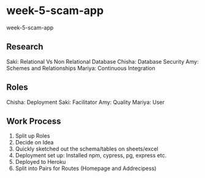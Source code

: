 # week-5-scam-app
week-5-scam-app

## Research
Saki: Relational Vs Non Relational Database
Chisha: Database Security
Amy: Schemes and Relationships
Mariya: Continuous Integration

## Roles
Chisha: Deployment
Saki: Facilitator
Amy: Quality
Mariya: User

## Work Process
1. Split up Roles
2. Decide on Idea
3. Quickly sketched out the schema/tables on sheets/excel
4. Deployment set up: Installed npm, cypress, pg, express etc. 
5. Deployed to Heroku 
6. Split into Pairs for Routes (Homepage and Addrecipess)
